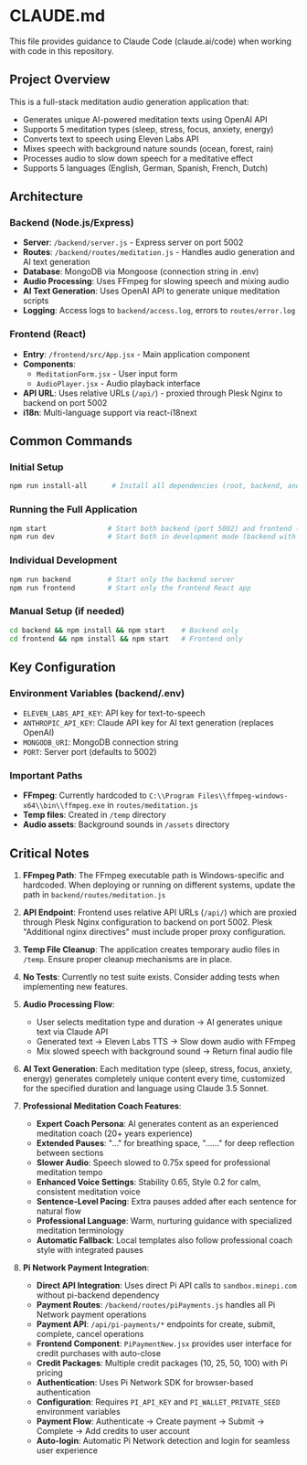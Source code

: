 # CLAUDE.md

This file provides guidance to Claude Code (claude.ai/code) when working with code in this repository.

## Project Overview

This is a full-stack meditation audio generation application that:
- Generates unique AI-powered meditation texts using OpenAI API
- Supports 5 meditation types (sleep, stress, focus, anxiety, energy)
- Converts text to speech using Eleven Labs API
- Mixes speech with background nature sounds (ocean, forest, rain)
- Processes audio to slow down speech for a meditative effect
- Supports 5 languages (English, German, Spanish, French, Dutch)

## Architecture

### Backend (Node.js/Express)
- **Server**: `/backend/server.js` - Express server on port 5002
- **Routes**: `/backend/routes/meditation.js` - Handles audio generation and AI text generation
- **Database**: MongoDB via Mongoose (connection string in .env)
- **Audio Processing**: Uses FFmpeg for slowing speech and mixing audio
- **AI Text Generation**: Uses OpenAI API to generate unique meditation scripts
- **Logging**: Access logs to `backend/access.log`, errors to `routes/error.log`

### Frontend (React)
- **Entry**: `/frontend/src/App.jsx` - Main application component
- **Components**: 
  - `MeditationForm.jsx` - User input form
  - `AudioPlayer.jsx` - Audio playback interface
- **API URL**: Uses relative URLs (`/api/`) - proxied through Plesk Nginx to backend on port 5002
- **i18n**: Multi-language support via react-i18next

## Common Commands

### Initial Setup
```bash
npm run install-all      # Install all dependencies (root, backend, and frontend)
```

### Running the Full Application
```bash
npm start               # Start both backend (port 5002) and frontend (port 3000) in production mode
npm run dev             # Start both in development mode (backend with auto-restart on changes)
```

### Individual Development
```bash
npm run backend         # Start only the backend server
npm run frontend        # Start only the frontend React app
```

### Manual Setup (if needed)
```bash
cd backend && npm install && npm start    # Backend only
cd frontend && npm install && npm start   # Frontend only
```

## Key Configuration

### Environment Variables (backend/.env)
- `ELEVEN_LABS_API_KEY`: API key for text-to-speech
- `ANTHROPIC_API_KEY`: Claude API key for AI text generation (replaces OpenAI)
- `MONGODB_URI`: MongoDB connection string
- `PORT`: Server port (defaults to 5002)

### Important Paths
- **FFmpeg**: Currently hardcoded to `C:\\Program Files\\ffmpeg-windows-x64\\bin\\ffmpeg.exe` in `routes/meditation.js`
- **Temp files**: Created in `/temp` directory
- **Audio assets**: Background sounds in `/assets` directory

## Critical Notes

1. **FFmpeg Path**: The FFmpeg executable path is Windows-specific and hardcoded. When deploying or running on different systems, update the path in `backend/routes/meditation.js`

2. **API Endpoint**: Frontend uses relative API URLs (`/api/`) which are proxied through Plesk Nginx configuration to backend on port 5002. Plesk "Additional nginx directives" must include proper proxy configuration.

3. **Temp File Cleanup**: The application creates temporary audio files in `/temp`. Ensure proper cleanup mechanisms are in place.

4. **No Tests**: Currently no test suite exists. Consider adding tests when implementing new features.

5. **Audio Processing Flow**:
   - User selects meditation type and duration → AI generates unique text via Claude API
   - Generated text → Eleven Labs TTS → Slow down audio with FFmpeg
   - Mix slowed speech with background sound → Return final audio file

6. **AI Text Generation**: Each meditation type (sleep, stress, focus, anxiety, energy) generates completely unique content every time, customized for the specified duration and language using Claude 3.5 Sonnet.

7. **Professional Meditation Coach Features**:
   - **Expert Coach Persona**: AI generates content as an experienced meditation coach (20+ years experience)
   - **Extended Pauses**: "..." for breathing space, "......" for deep reflection between sections
   - **Slower Audio**: Speech slowed to 0.75x speed for professional meditation tempo
   - **Enhanced Voice Settings**: Stability 0.65, Style 0.2 for calm, consistent meditation voice
   - **Sentence-Level Pacing**: Extra pauses added after each sentence for natural flow
   - **Professional Language**: Warm, nurturing guidance with specialized meditation terminology
   - **Automatic Fallback**: Local templates also follow professional coach style with integrated pauses

8. **Pi Network Payment Integration**:
   - **Direct API Integration**: Uses direct Pi API calls to `sandbox.minepi.com` without pi-backend dependency
   - **Payment Routes**: `/backend/routes/piPayments.js` handles all Pi Network payment operations
   - **Payment API**: `/api/pi-payments/*` endpoints for create, submit, complete, cancel operations
   - **Frontend Component**: `PiPaymentNew.jsx` provides user interface for credit purchases with auto-close
   - **Credit Packages**: Multiple credit packages (10, 25, 50, 100) with Pi pricing
   - **Authentication**: Uses Pi Network SDK for browser-based authentication
   - **Configuration**: Requires `PI_API_KEY` and `PI_WALLET_PRIVATE_SEED` environment variables
   - **Payment Flow**: Authenticate → Create payment → Submit → Complete → Add credits to user account
   - **Auto-login**: Automatic Pi Network detection and login for seamless user experience